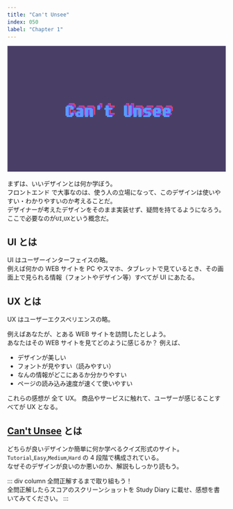 ```yaml
---
title: "Can't Unsee"
index: 050
label: "Chapter 1"
---
```


![cant-unsee](./images/cant-unsee.png)

まずは、いいデザインとは何か学ぼう。  
フロントエンド で大事なのは、使う人の立場になって、このデザインは使いやすい・わかりやすいのか考えることだ。  
デザイナーが考えたデザインをそのまま実装せず、疑問を持てるようになろう。  
ここで必要なのが`UI`,`UX`という概念だ。

## UI とは

UI はユーザーインターフェイスの略。  
例えば何かの WEB サイトを PC やスマホ、タブレットで見ているとき、その画面上で見られる情報（フォントやデザイン等）すべてが UI にあたる。

## UX とは

UX はユーザーエクスペリエンスの略。

例えばあなたが、とある WEB サイトを訪問したとしよう。  
あなたはその WEB サイトを見てどのように感じるか？
例えば、

- デザインが美しい
- フォントが見やすい（読みやすい）
- なんの情報がどこにあるか分かりやすい
- ページの読み込み速度が速くて使いやすい

これらの感想が 全て UX。
商品やサービスに触れて、ユーザーが感じることすべてが UX となる。

## [Can't Unsee](https://cantunsee.space/) とは

どちらが良いデザインか簡単に何か学べるクイズ形式のサイト。  
`Tutorial`,`Easy`,`Medium`,`Hard` の 4 段階で構成されている。  
なぜそのデザインが良いのか悪いのか、解説もしっかり読もう。

::: div column
全問正解するまで取り組もう！  
全問正解したらスコアのスクリーンショットを Study Diary に載せ、感想を書いてみてください。
:::
